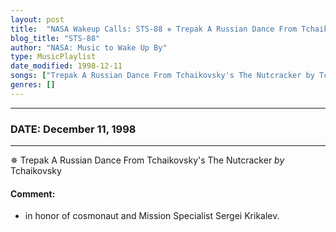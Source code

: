 ```yaml
---
layout: post
title:  "NASA Wakeup Calls: STS-88 ✵ Trepak A Russian Dance From Tchaikovsky's The Nutcracker by Tchaikovsky ⊹ December 11, 1998"
blog_title: "STS-88"
author: "NASA: Music to Wake Up By"
type: MusicPlaylist
date_modified: 1998-12-11
songs: ["Trepak A Russian Dance From Tchaikovsky's The Nutcracker by Tchaikovsky"]
genres: []
---
```


----
### DATE: December 11, 1998
----
✵ Trepak A Russian Dance From Tchaikovsky's The Nutcracker *by* Tchaikovsky  

#### Comment:
* in honor of cosmonaut and Mission Specialist Sergei Krikalev.



<br/>
<center>
	<a target="_blank"
	   href="https://twitter.com/intent/tweet?hashtags=Space,NASA,Playlist,NASAWakeupCalls,SpaceProgram&text=🚀 {{ page.author}}, {{ page.title }}. {{ site.url }}{{ page.url }}&via=nasawakeupcalls"><i class="fab fa-twitter" title="Tweet this page" alt="Tweet this page" style="font-size: 1.3em;"></i></a>
	&nbsp; 	<i class="fas fa-user-astronaut" style="font-size: 1.5em;"></i> &nbsp;
    <a id="custom_amazon_link"
       type="amzn" search="#"
       category="popular music">
    <i class="fab fa-amazon" style="font-size: 1.3em;"></i></a>
</center>

<!-- Randomly resolve an individual entry from a song array -->
<script src="/assets/javascript/seedrandom.min.js"></script>
<script>
  var wake_me_up = ["Trepak A Russian Dance From Tchaikovsky's The Nutcracker by Tchaikovsky"];
  var prng = new Math.seedrandom();
  function randomSong() {
    song = wake_me_up[Math.floor(Math.random() * wake_me_up.length)];
    var amazon_link = document.getElementById("custom_amazon_link");
    amazon_link.setAttribute("search", song);
  }
  window.onload = randomSong();
</script>
